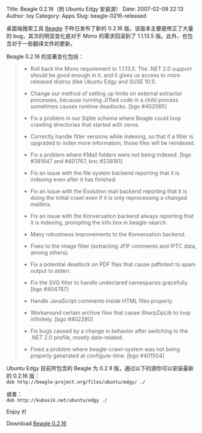 Title: Beagle 0.2.16（附 Ubuntu Edgy 安装源）
Date: 2007-02-08 22:13
Author: toy
Category: Apps
Slug: beagle-0216-released

桌面端搜索工具 [Beagle](http://beagle-project.org/) 于昨日发布了新的
0.2.16 版，该版本主要是修正了大量的 bug，其次的明显变化是对于 Mono
的需求回滚到了 1.1.13.5 版。此外，也包含对于一些翻译文件的更新。

Beagle 0.2.16 的显著变化包括：

> * Roll back the Mono requirement to 1.1.13.5. The .NET 2.0 support
> should be good enough in it, and it gives us access to more released
> distros (like Ubuntu Edgy and SUSE 10.1).
>
> * Change our method of setting up limits on external extractor
> processes, because running JITted code in a child process sometimes
> causes runtime deadlocks. [bgo #402065]
>
> * Fix a problem in our Sqlite schema where Beagle could loop crawling
> directories that started with zeros.
>
> * Correctly handle filter versions while indexing, so that if a
> filter is upgraded to index more information, those files will be
> reindexed.
>
> * Fix a problem where KMail folders were not being indexed. [bgo
> #391647 and #401767, bnc #238161]
>
> * Fix an issue with the file system backend reporting that it is
> indexing even after it has finished.
>
> * Fix an issue with the Evolution mail backend reporting that it is
> doing the initial crawl even if it is only reprocessing a changed
> mailbox.
>
> * Fix an issue with the Konversation backend always reporting that it
> is indexing, prompting the info box in beagle-search.
>
> * Many robustness improvements to the Konversation backend.
>
> * Fixes to the image filter (extracting JFIF comments and IPTC data,
> among others).
>
> * Fix a potential deadlock on PDF files that cause pdftotext to spam
> output to stderr.
>
> * Fix the SVG filter to handle undeclared namespaces gracefully. [bgo
> #404787]
>
> * Handle JavaScript comments inside HTML files properly.
>
> * Workaround certain archive files that cause SharpZipLib to loop
> infinitely. [bgo #402280]
>
> * Fix bugs caused by a change in behavior after switching to the .NET
> 2.0 profile, mostly date-related.
>
> * Fixed a problem where beagle-crawl-system was not being properly
> generated at configure-time. [bgo #401504]

Ubuntu Edgy 目前所包含的 Beagle 为 0.2.9
版，通过以下的源你可以安装最新的 0.2.16 版：  
`deb http://beagle-project.org/files/ubuntu/edgy/ ./`

或者：  
`deb http://kubasik.net/ubuntu/edgy ./`

Enjoy it!

Download [Beagle
0.2.16](http://ftp.gnome.org/pub/GNOME/sources/beagle/0.2/)
